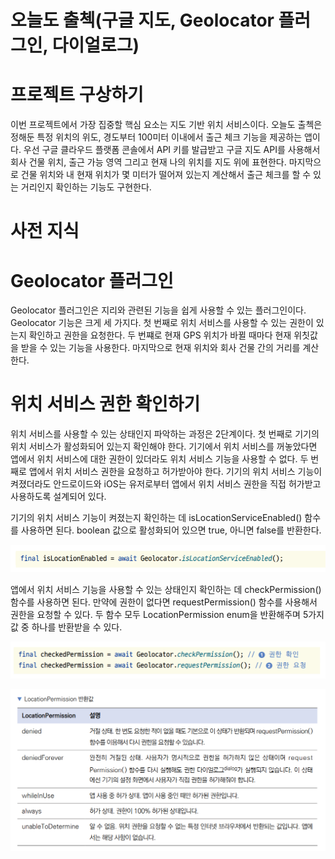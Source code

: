 # **오늘도 출첵(구글 지도, Geolocator 플러그인, 다이얼로그)**  
# **프로젝트 구상하기**  
이번 프로젝트에서 가장 집중할 핵심 요소는 지도 기반 위치 서비스이다. 오늘도 출첵은 정해둔 특정 위치의 위도, 경도부터 
100미터 이내에서 출근 체크 기능을 제공하는 앱이다. 우선 구글 클라우드 플랫폼 콘솔에서 API 키를 발급받고 구글 지도 API를 
사용해서 회사 건물 위치, 출근 가능 영역 그리고 현재 나의 위치를 지도 위에 표현한다. 마지막으로 건물 위치와 내 현재 
위치가 몇 미터가 떨어져 있는지 계산해서 출근 체크를 할 수 있는 거리인지 확인하는 기능도 구현한다.  
  
# **사전 지식**  
# **Geolocator 플러그인**  
Geolocator 플러그인은 지리와 관련된 기능을 쉽게 사용할 수 있는 플러그인이다. Geolocator 기능은 크게 세 가지다. 
첫 번째로 위치 서비스를 사용할 수 있는 권한이 있는지 확인하고 권한을 요청한다. 두 번쨰로 현재 GPS 위치가 바뀔 때마다 
현재 위칫값을 받을 수 있는 기능을 사용한다. 마지막으로 현재 위치와 회사 건물 간의 거리를 계산한다.  
  
# **위치 서비스 권한 확인하기**  
위치 서비스를 사용할 수 있는 상태인지 파악하는 과정은 2단계이다. 첫 번째로 기기의 위치 서비스가 활성화되어 있는지 확인해야 
한다. 기기에서 위치 서비스를 꺼놓았다면 앱에서 위치 서비스에 대한 권한이 있더라도 위치 서비스 기능을 사용할 수 없다. 
두 번째로 앱에서 위치 서비스 권한을 요청하고 허가받아야 한다. 기기의 위치 서비스 기능이 켜졌더라도 안드로이드와 iOS는 
유저로부터 앱에서 위치 서비스 권한을 직접 허가받고 사용하도록 설계되어 있다.  
  
기기의 위치 서비스 기능이 켜졌는지 확인하는 데 isLocationServiceEnabled() 함수를 사용하면 된다. boolean 값으로 
활성화되어 있으면 true, 아니면 false를 반환한다.  
  
![img.png](image/img.png)  
  
앱에서 위치 서비스 기능을 사용할 수 있는 상태인지 확인하는 데 checkPermission() 함수를 사용하면 된다. 만약에 권한이 
없다면 requestPermission() 함수를 사용해서 권한을 요청할 수 있다. 두 함수 모두 LocationPermission enum을 반환해주며 
5가지 값 중 하나를 반환받을 수 있다.  
  
![img.png](image/img2.png)  
  
![img.png](image/img3.png)  
  
